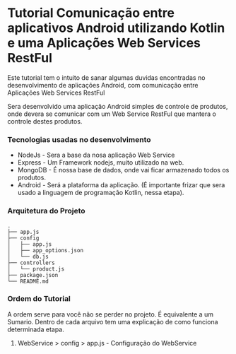 # Tutorial Comunicação entre aplicativos Android utilizando Kotlin e uma Aplicações Web Services RestFul

Este tutorial tem o intuito de sanar algumas duvidas encontradas no desenvolvimento de aplicações Android, com comunicação entre Aplicações Web Services RestFul

Sera desenvolvido uma aplicação Android simples de controle de produtos, onde devera se comunicar com um Web Service RestFul que mantera o controle destes produtos.

### Tecnologias usadas no desenvolvimento

* NodeJs - Sera a base da nosa aplicação Web Service
* Express - Um Framework nodejs, muito utilizado na web.
* MongoDB - É nossa base de dados, onde vai ficar armazenado todos os produtos.
* Android - Será a plataforma da aplicação. (É importante frizar que sera usado a linguagem de programação Kotlin, nessa etapa).

### Arquitetura do Projeto

```
.
├── app.js
├── config
│   ├── app.js
│   ├── app_options.json
│   └── db.js
├── controllers
│   └── product.js
├── package.json
└── README.md
```

### Ordem do Tutorial

A ordem serve para você não se perder no projeto. É equivalente a um Sumario.
Dentro de cada arquivo tem uma explicação de como funciona determinada etapa.

1. WebService > config > app.js - Configuração do WebService